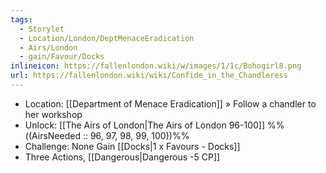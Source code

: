 ```yaml
---
tags:
  - Storylet
  - Location/London/DeptMenaceEradication
  - Airs/London
  - gain/Favour/Docks
inlineicon: https://fallenlondon.wiki/w/images/1/1c/Bohogirl8.png
url: https://fallenlondon.wiki/wiki/Confide_in_the_Chandleress
---
```

- Location: [[Department of Menace Eradication]] » Follow a chandler to her workshop
- Unlock: [[The Airs of London|The Airs of London 96-100]] %%((AirsNeeded :: 96, 97, 98, 99, 100))%%
- Challenge: None 
		Gain [[Docks|1 x Favours - Docks]]
- Three Actions, [[Dangerous|Dangerous -5 CP]]